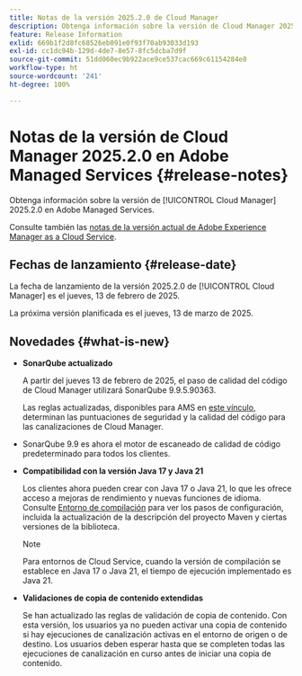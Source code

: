 ```yaml
---
title: Notas de la versión 2025.2.0 de Cloud Manager
description: Obtenga información sobre la versión de Cloud Manager 2025.2.0 en Adobe Managed Services.
feature: Release Information
exlid: 669b1f2d8fc68526eb091e0f93f70ab93033d193
exl-id: cc1dc94b-129d-4de7-8e57-8fc5dcba7d9f
source-git-commit: 51dd060ec9b922ace9ce537cac669c61154284e8
workflow-type: ht
source-wordcount: '241'
ht-degree: 100%

---
```


# Notas de la versión de Cloud Manager 2025.2.0 en Adobe Managed Services {#release-notes}

<!-- RELEASE WIKI  https://wiki.corp.adobe.com/display/DMSArchitecture/Cloud+Manager+2025.02.0+Release -->

Obtenga información sobre la versión de [!UICONTROL Cloud Manager] 2025.2.0 en Adobe Managed Services.

Consulte también las [notas de la versión actual de Adobe Experience Manager as a Cloud Service](https://experienceleague.adobe.com/es/docs/experience-manager-cloud-service/content/release-notes/home).

## Fechas de lanzamiento {#release-date}

La fecha de lanzamiento de la versión 2025.2.0 de [!UICONTROL Cloud Manager] es el jueves, 13 de febrero de 2025.

La próxima versión planificada es el jueves, 13 de marzo de 2025.

## Novedades {#what-is-new}

<!-- * The AEM Code Quality step now uses SonarQube 9.9 Server, replacing the older 7.4 version. This upgrade brings additional security, performance, and code quality checks, offering more comprehensive analysis and coverage for your projects. --> <!-- CMGR-45683 -->

* **SonarQube actualizado**

  A partir del jueves 13 de febrero de 2025, el paso de calidad del código de Cloud Manager utilizará SonarQube 9.9.5.90363.

  Las reglas actualizadas, disponibles para AMS en [este vínculo](/help/using/code-quality-testing.md#code-quality-testing-step), determinan las puntuaciones de seguridad y la calidad del código para las canalizaciones de Cloud Manager.

* SonarQube 9.9 es ahora el motor de escaneado de calidad de código predeterminado para todos los clientes.

* **Compatibilidad con la versión Java 17 y Java 21**

  Los clientes ahora pueden crear con Java 17 o Java 21, lo que les ofrece acceso a mejoras de rendimiento y nuevas funciones de idioma. Consulte [Entorno de compilación](/help/getting-started/build-environment.md) para ver los pasos de configuración, incluida la actualización de la descripción del proyecto Maven y ciertas versiones de la biblioteca.

  >[!NOTE]
  >Para entornos de Cloud Service, cuando la versión de compilación se establece en Java 17 o Java 21, el tiempo de ejecución implementado es Java 21.

* **Validaciones de copia de contenido extendidas**

  Se han actualizado las reglas de validación de copia de contenido. Con esta versión, los usuarios ya no pueden activar una copia de contenido si hay ejecuciones de canalización activas en el entorno de origen o de destino. Los usuarios deben esperar hasta que se completen todas las ejecuciones de canalización en curso antes de iniciar una copia de contenido.

<!-- 
## Early adoption program {#early-adoption}

Be a part of Cloud Manager's early adoption program and have a chance to test upcoming features.

### Bring Your Own Git - now with support for GitLab and Bitbucket {#gitlab-bitbucket}

The **Bring Your Own Git** feature has been expanded to include support for external repositories, such as GitLab and Bitbucket. This new support is in addition to the already existing support for private and enterprise GitHub repositories. When you add these new repos, you can also link them directly to your pipelines. You can host these repositories on public cloud platforms or within your private cloud or infrastructure. This integration also removes the need for constant code synchronization with the Adobe repository and provides the ability to validate pull requests before merging them into a main branch.

Pipelines using external repositories (excluding GitHub-hosted ones) and the **Deployment Trigger** set to **On Git Changes** now start automatically.

See [Add external repositories in Cloud Manager](/help/managing-code/external-repositories.md).

![Add Repository dialog box](/help/release-notes/assets/repositories-add-release-notes.png)

>[!NOTE]
>
>Currently, the out-of-the-box pull request code quality checks are exclusive to GitHub-hosted repositories, but an update to extend this functionality to other Git vendors is in the works.

If you are interested in testing this new feature and sharing your feedback, send an email to [Grp-CloudManager_BYOG@adobe.com](mailto:Grp-CloudManager_BYOG@adobe.com) from your email address associated with your Adobe ID. Be sure to include which Git platform you want to use and whether you are on a private/public or enterprise repository structure. -->


<!-- ## Bug fixes {#bug-fixes}

* A

Known Issues {#known-issues}

* A -->
